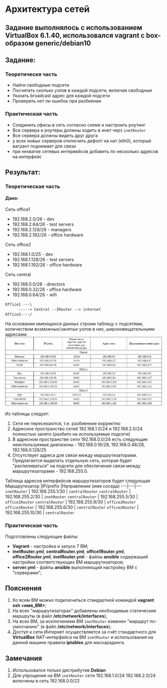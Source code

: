 # Архитектура сетей
## Задание выполнялось с использованием VirtualBox 6.1.40, использовался vagrant с box-образом generic/debian10
## Задание:

### Теоретическя часть
- Найти свободные подсети
- Посчитать сколько узлов в каждой подсети, включая свободные
- Указать broadcast адрес для каждой подсети
- Проверить нет ли ошибок при разбиении

### Практическая часть
- Соединить офисы в сеть согласно схеме и настроить роутинг
- Все сервера и роутеры должны ходить в инет черз `inetRouter`
- Все сервера должны видеть друг друга
- у всех новых серверов отключить дефолт на нат (eth0), который вагрант поднимает для связи
- при нехватке сетевых интервейсов добавить по несколько адресов на интерфейс

## Результат:

### Теоретическая часть
#### Дано:
Сеть office1
- 192.168.2.0/26 - dev
- 192.168.2.64/26 - test servers
- 192.168.2.128/26 - managers
- 192.168.2.192/26 - office hardware

Сеть office2
- 192.168.1.0/25 - dev
- 192.168.1.128/26 - test servers
- 192.168.1.192/26 - office hardware

Сеть central
- 192.168.0.0/28 - directors
- 192.168.0.32/28 - office hardware
- 192.168.0.64/26 - wifi

```
Office1 ---\
      -----> Central --IRouter --> internet
Office2----/
```
На основании имеющихся данных строим таблицу с подсетями, количеством возможных/занятых узлов в них, широковещательными адресами.
!["Таблица"](https://github.com/mus-cat/otus-stady-m4l26/blob/main/Networks.png)

Из таблицы следует:
1. Сети не пересекаются, т.е. разбиенеие корректно
2. Адресное пространство сетей 192.168.1.0/24 и 192.168.2.0/24 полностью занято (разбито на используемые подсети)
3. В адресном пространстве сети 192.168.0.0/24 есть следующие неиспользуемые диапазоны - 192.168.0.16/28, 192.168.0.48/28, 192.168.0.128/25 
4. Отсутствует адреса для связи между маршрутизаторами. Предлагается выделать отдельную сеть, которая будет "распиливаться" на подсети для обеспечения связи между маршрутизаторами - 192.168.255.0.

Таблица адресов интерфейсов маршрутизаторов будет следующая
Маршрутизатор   |IP/prefix         |Направление (имя соседа)
---|---|---
`inetRouter`    | 192.168.255.1/30  | `centralRouter`
`centralRouter` | 192.168.255.2/30  | `inetRouter`
`centralRouter` | 192.168.255.5/30  | `office1Router`
`centralRouter` | 192.168.255.9/30  | `office2Router`
`office1Router` | 192.168.255.6/30  | `centralRouter`
`office2Router` | 192.168.255.10/30 | `centralRouter`

### Практическая часть
Подготовлены следующие файлы:
- **Vagrant** - настройка и запуск 7 ВМ;
- **inetRouter.yml**, **centralRouter.yml**, **office1Router.yml**, **office2Router.yml**, **inetRouter.yml** - файлы **ansible** содержаший настройки соответствующих ВМ маршрутизаторов;
- **server.yml** - файлы **ansible** выполняющий настройку ВМ с "серверами";

## Пояснения
1. Ко всем ВМ можно подключиться стандартной командой **vagrant ssh <имя_ВМ>**;
2. На всех "маршрутизаторах" добавлены необходимые статические маршруты (в файл **/etc/network/interfaces**);
3. На всех ВМ, за исключением ВМ `inetRouter` изменен "маршрут по-умолчанию" (в файл **/etc/network/interfaces**);
4. Доступ к сети Интернет осуществляется за счёт стандартного для **VirtualBox** NAT-интерфейса на ВМ `inetRouter` и использования на данной машине правила **iptables** для маскарадинга.

## Замечания
1. Использовался только дистрибутив **Debian**
2. Для упрощения на ВМ `inetRouter` сети 192.168.1.0/24 192.168.2.0/24 включены в сеть 192.168.0.0/22
